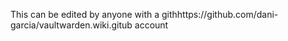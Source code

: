 This can be edited by anyone with a githhttps://github.com/dani-garcia/vaultwarden.wiki.gitub account